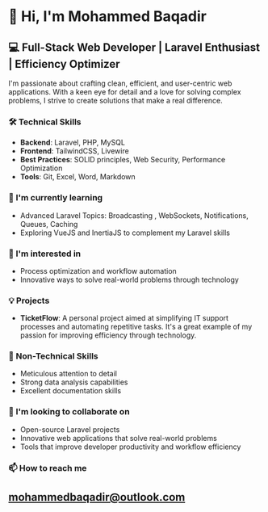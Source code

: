 # 👋 Hi, I'm Mohammed Baqadir

## 💻 Full-Stack Web Developer | Laravel Enthusiast | Efficiency Optimizer

I'm passionate about crafting clean, efficient, and user-centric web applications. With a keen eye for detail and a love for solving complex problems, I strive to create solutions that make a real difference.

### 🛠️ Technical Skills

- **Backend**: Laravel, PHP, MySQL
- **Frontend**: TailwindCSS, Livewire
- **Best Practices**: SOLID principles, Web Security, Performance Optimization
- **Tools**: Git, Excel, Word, Markdown

### 🌱 I'm currently learning

- Advanced Laravel Topics: Broadcasting , WebSockets, Notifications, Queues, Caching
- Exploring VueJS and InertiaJS to complement my Laravel skills

### 👀 I'm interested in

- Process optimization and workflow automation
- Innovative ways to solve real-world problems through technology

### 💡 Projects

- **TicketFlow**: A personal project aimed at simplifying IT support processes and automating repetitive tasks. It's a great example of my passion for improving efficiency through technology.

### 💪 Non-Technical Skills

- Meticulous attention to detail
- Strong data analysis capabilities
- Excellent documentation skills

### 🤝 I'm looking to collaborate on

- Open-source Laravel projects
- Innovative web applications that solve real-world problems
- Tools that improve developer productivity and workflow efficiency


### 📫 How to reach me

mohammedbaqadir@outlook.com
---
